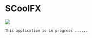 # SCoolFX
![][SCoolFX]

```This application is in progress ......```


[SCoolFX]: https://pbs.twimg.com/media/C5RCvxZWIAASRaK.jpg

